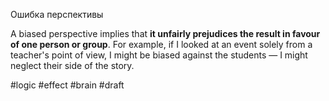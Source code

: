 Ошибка перспективы

A biased perspective implies that **it unfairly prejudices the result in favour of one person or group**. For example, if I looked at an event solely from a teacher's point of view, I might be biased against the students — I might neglect their side of the story.

#logic #effect #brain 
#draft